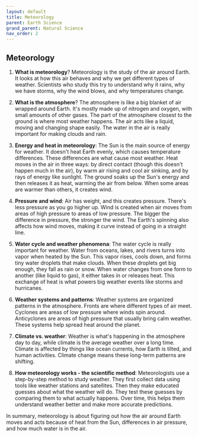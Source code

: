 ```yaml
---
layout: default
title: Meteorology
parent: Earth Science
grand_parent: Natural Science
nav_order: 2
---
```


## Meteorology

1. **What is meteorology**? Meteorology is the study of the air around Earth. It looks at how this air behaves and why we get different types of weather. Scientists who study this try to understand why it rains, why we have storms, why the wind blows, and why temperatures change.

2. **What is the atmosphere**? The atmosphere is like a big blanket of air wrapped around Earth. It's mostly made up of nitrogen and oxygen, with small amounts of other gases. The part of the atmosphere closest to the ground is where most weather happens. The air acts like a liquid, moving and changing shape easily. The water in the air is really important for making clouds and rain.

3. **Energy and heat in meteorology**: The Sun is the main source of energy for weather. It doesn't heat Earth evenly, which causes temperature differences. These differences are what cause most weather. Heat moves in the air in three ways: by direct contact (though this doesn't happen much in the air), by warm air rising and cool air sinking, and by rays of energy like sunlight. The ground soaks up the Sun's energy and then releases it as heat, warming the air from below. When some areas are warmer than others, it creates wind.

4. **Pressure and wind**: Air has weight, and this creates pressure. There's less pressure as you go higher up. Wind is created when air moves from areas of high pressure to areas of low pressure. The bigger the difference in pressure, the stronger the wind. The Earth's spinning also affects how wind moves, making it curve instead of going in a straight line.

5. **Water cycle and weather phenomena**: The water cycle is really important for weather. Water from oceans, lakes, and rivers turns into vapor when heated by the Sun. This vapor rises, cools down, and forms tiny water droplets that make clouds. When these droplets get big enough, they fall as rain or snow. When water changes from one form to another (like liquid to gas), it either takes in or releases heat. This exchange of heat is what powers big weather events like storms and hurricanes.

6. **Weather systems and patterns**: Weather systems are organized patterns in the atmosphere. Fronts are where different types of air meet. Cyclones are areas of low pressure where winds spin around. Anticyclones are areas of high pressure that usually bring calm weather. These systems help spread heat around the planet.

7. **Climate vs. weather**: Weather is what's happening in the atmosphere day to day, while climate is the average weather over a long time. Climate is affected by things like ocean currents, how Earth is tilted, and human activities. Climate change means these long-term patterns are shifting.

8. **How meteorology works - the scientific method**: Meteorologists use a step-by-step method to study weather. They first collect data using tools like weather stations and satellites. Then they make educated guesses about what the weather will do. They test these guesses by comparing them to what actually happens. Over time, this helps them understand weather better and make more accurate predictions.

In summary, meteorology is about figuring out how the air around Earth moves and acts because of heat from the Sun, differences in air pressure, and how much water is in the air.
